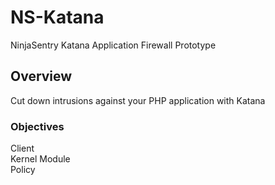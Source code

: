# NS-Katana  

NinjaSentry Katana Application Firewall Prototype  

## Overview  

Cut down intrusions against your PHP application with Katana

### Objectives  

Client  
Kernel 
Module  
Policy  

